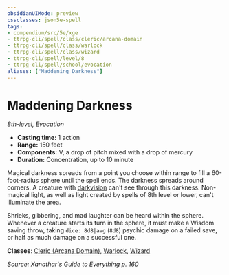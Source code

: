 ```yaml
---
obsidianUIMode: preview
cssclasses: json5e-spell
tags:
- compendium/src/5e/xge
- ttrpg-cli/spell/class/cleric/arcana-domain
- ttrpg-cli/spell/class/warlock
- ttrpg-cli/spell/class/wizard
- ttrpg-cli/spell/level/8
- ttrpg-cli/spell/school/evocation
aliases: ["Maddening Darkness"]
---
```

# Maddening Darkness
*8th-level, Evocation*  

- **Casting time:** 1 action
- **Range:** 150 feet
- **Components:** V, a drop of pitch mixed with a drop of mercury
- **Duration:** Concentration, up to 10 minute

Magical darkness spreads from a point you choose within range to fill a 60-foot-radius sphere until the spell ends. The darkness spreads around corners. A creature with [darkvision](/compendium/rules/senses.md#darkvision) can't see through this darkness. Non-magical light, as well as light created by spells of 8th level or lower, can't illuminate the area.

Shrieks, gibbering, and mad laughter can be heard within the sphere. Whenever a creature starts its turn in the sphere, it must make a Wisdom saving throw, taking `dice: 8d8|avg` (`8d8`) psychic damage on a failed save, or half as much damage on a successful one.

**Classes**: [Cleric (Arcana Domain)](compendium/classes/cleric-arcana-domain-scag.md), [Warlock](compendium/classes/warlock.md), [Wizard](compendium/classes/wizard.md)

*Source: Xanathar's Guide to Everything p. 160*